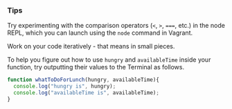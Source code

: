 ### Tips

Try experimenting with the comparison operators  (`<`, `>`, `===`, etc.) in the node REPL, which you can launch using the `node` command in Vagrant.

Work on your code iteratively - that means in small pieces.

To help you figure out how to use `hungry` and `availableTime` inside your function, try outputting their values to the Terminal as follows.

```javascript
function whatToDoForLunch(hungry, availableTime){
  console.log("hungry is", hungry);
  console.log("availableTime is", availableTime);
}
```